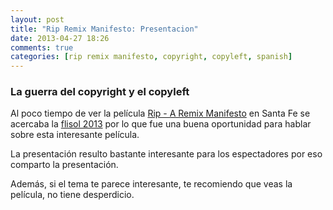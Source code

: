 ```yaml
---
layout: post
title: "Rip Remix Manifesto: Presentacion"
date: 2013-04-27 18:26
comments: true
categories: [rip remix manifesto, copyright, copyleft, spanish]
---
```


### La guerra del copyright y el copyleft

Al poco tiempo de ver la película [Rip - A Remix Manifesto][1] en Santa Fe
se acercaba la [flisol 2013][2] por lo que fue una buena oportunidad para
hablar sobre esta interesante película.

La presentación resulto bastante interesante para los espectadores por eso
comparto la presentación.

Además, si el tema te parece interesante, te recomiendo que veas la película,
no tiene desperdicio.

<script async class="speakerdeck-embed" data-id="e7ba1e30a8a201301ae722880a246d15" data-ratio="1.33507170795306" src="//speakerdeck.com/assets/embed.js"></script>

[1]: http://ripremix.com/
[2]: http://flisolsantafe.org.ar/2013/agenda/
